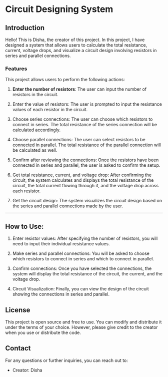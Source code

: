 
# Circuit Designing System

## Introduction
Hello! This is Disha, the creator of this project. In this project, I have designed a system that allows users to calculate the total resistance, current, voltage drops, and visualize a circuit design involving resistors in series and parallel connections. 

### Features
This project allows users to perform the following actions:

1. **Enter the number of resistors**: The user can input the number of resistors in the circuit.
   
2. Enter the value of resistors: The user is prompted to input the resistance values of each resistor in the circuit. 

3. Choose series connections: The user can choose which resistors to connect in series. The total resistance of the series connection will be calculated accordingly.

4. Choose parallel connections: The user can select resistors to be connected in parallel. The total resistance of the parallel connection will be calculated as well.

5. Confirm after reviewing the connections: Once the resistors have been connected in series and parallel, the user is asked to confirm the setup.

6. Get total resistance, current, and voltage drop: After confirming the circuit, the system calculates and displays the total resistance of the circuit, the total current flowing through it, and the voltage drop across each resistor.

7. Get the circuit design: The system visualizes the circuit design based on the series and parallel connections made by the user.

---

## How to Use:
   
1. Enter resistor values: After specifying the number of resistors, you will need to input their individual resistance values.

2. Make series and parallel connections: You will be asked to choose which resistors to connect in series and which to connect in parallel.

3. Confirm connections: Once you have selected the connections, the system will display the total resistance of the circuit, the current, and the voltage drop.

4. Circuit Visualization: Finally, you can view the design of the circuit showing the connections in series and parallel.


## License
This project is open source and free to use. You can modify and distribute it under the terms of your choice. However, please give credit to the creator when you use or distribute the code.

## Contact
For any questions or further inquiries, you can reach out to:
- Creator: Disha
